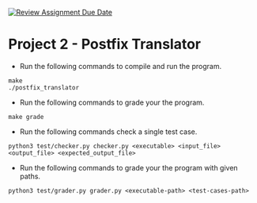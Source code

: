 [![Review Assignment Due Date](https://classroom.github.com/assets/deadline-readme-button-24ddc0f5d75046c5622901739e7c5dd533143b0c8e959d652212380cedb1ea36.svg)](https://classroom.github.com/a/FTyGoyQx)
# Project 2 - Postfix Translator

* Run the following commands to compile and run the program. 
```
make
./postfix_translator
```

* Run the following commands to grade your the program.
```
make grade
```

* Run the following commands check a single test case.
```
python3 test/checker.py checker.py <executable> <input_file> <output_file> <expected_output_file>
```

* Run the following commands to grade your the program with given paths.
```
python3 test/grader.py grader.py <executable-path> <test-cases-path>
```